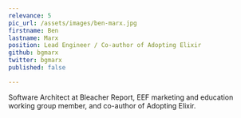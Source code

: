 ```yaml
---
relevance: 5
pic_url: /assets/images/ben-marx.jpg
firstname: Ben
lastname: Marx
position: Lead Engineer / Co-author of Adopting Elixir
github: bgmarx
twitter: bgmarx
published: false

---
```

Software Architect at Bleacher Report, EEF marketing and education working group member, and co-author of Adopting Elixir.
